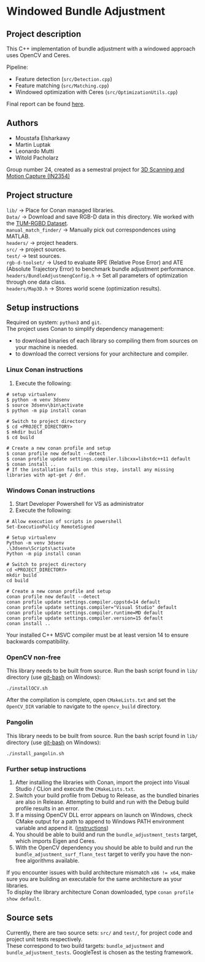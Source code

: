 # Windowed Bundle Adjustment

## Project description

This C++ implementation of bundle adjustment with a windowed approach uses OpenCV and Ceres.

Pipeline:

* Feature detection (`src/Detection.cpp`)
* Feature matching (`src/Matching.cpp`)
* Windowed optimization with Ceres (`src/OptimizationUtils.cpp`)

Final report can be found [here](https://latex.tum.de/project/620176b14785adea5a15e8f9).

## Authors

* Moustafa Elsharkawy
* Martin Luptak
* Leonardo Mutti
* Witold Pacholarz

Group number 24, created as a semestral project
for [3D Scanning and Motion Capture (IN2354)](https://campus.tum.de/tumonline/WBMODHB.wbShowMHBReadOnly?pKnotenNr=1412259)

## Project structure

`lib/` -> Place for Conan managed libraries. \
`Data/` -> Download and save RGB-D data in this directory. We worked with
the [TUM-RGBD Dataset](https://vision.in.tum.de/data/datasets/rgbd-dataset). \
`manual_match_finder/` -> Manually pick out correspondences using MATLAB. \
`headers/` -> project headers. \
`src/` -> project sources. \
`test/` -> test sources. \
`rgb-d-toolset/` -> Used to evaluate RPE (Relative Pose Error) and ATE (Absolute Trajectory Error) to benchmark bundle
adjustment performance. \
`headers/BundleAdjustmengConfig.h` -> Set all parameters of optimization through one data class. \
`headers/Map3D.h` -> Stores world scene (optimization results).

## Setup instructions

Required on system: `python3` and `git`.\
The project uses Conan to simplify dependency management:

* to download binaries of each library so compiling them from sources on your machine is needed.
* to download the correct versions for your architecture and compiler.

### Linux Conan instructions

1. Execute the following:

```shell
# setup virtualenv
$ python -m venv 3dsenv
$ source 3dsenv\bin\activate
$ python -m pip install conan

# Switch to project directory
$ cd <PROJECT_DIRECTORY>
$ mkdir build
$ cd build

# Create a new conan profile and setup
$ conan profile new default --detect
$ conan profile update settings.compiler.libcxx=libstdc++11 default
$ conan install ..
# If the installation fails on this step, install any missing libraries with apt-get / dnf.
```

### Windows Conan instructions

1. Start Developer Powershell for VS as administrator
2. Execute the following:

```shell
# Allow execution of scripts in powershell
Set-ExecutionPolicy RemoteSigned

# Setup virtualenv
Python -m venv 3dsenv
.\3dsenv\Scripts\activate
Python -m pip install conan

# Switch to project directory
cd <PROJECT_DIRECTORY>
mkdir build
cd build

# Create a new conan profile and setup
conan profile new default --detect
conan profile update settings.compiler.cppstd=14 default
conan profile update settings.compiler="Visual Studio" default
conan profile update settings.compiler.runtime=MD default
conan profile update settings.compiler.version=15 default
conan install ..
```

Your installed C++ MSVC compiler must be at least version 14 to ensure backwards compatibility.

### OpenCV non-free
This library needs to be built from source. Run the bash script found in `lib/` directory (use [git-bash](https://git-scm.com/downloads) on Windows):
```
./installOCV.sh
```
After the compilation is complete, open `CMakeLists.txt` and set the `OpenCV_DIR` variable to navigate to
 the `opencv_build` directory.

### Pangolin
This library needs to be built from source. Run the bash script found in `lib/` directory (use [git-bash](https://git-scm.com/downloads) on Windows):
```
./install_pangolin.sh
```

### Further setup instructions

1. After installing the libraries with Conan, import the project into Visual Studio / CLion and execute
the `CMakeLists.txt`.
2. Switch your build profile from Debug to Release, as the bundled binaries are also in Release. Attempting to build and
run with the Debug build profile results in an error.
3. If a missing OpenCV DLL error appears on launch on Windows, check CMake output for a path to append to Windows PATH
environment variable and append it. ([instructions](https://www.architectryan.com/2018/03/17/add-to-the-path-on-windows-10/))
4. You should be able to build and run the `bundle_adjustment_tests` target, which imports
Eigen and Ceres.
5. With the OpenCV dependency you should be able to build and run the `bundle_adjustment_surf_flann_test` target to verify
you have the non-free algorithms available.

If you encounter issues with build architecture mismatch `x86 != x64`, make sure you are building an
executable for the same architecture as your libraries.\
To display the library architecture Conan downloaded, type `conan profile show default`.

## Source sets

Currently, there are two source sets: `src/` and `test/`, for project code and project unit tests respectively.\
These correspond to two build targets: `bundle_adjustment` and `bundle_adjustment_tests`. GoogleTest is chosen as the testing framework.
